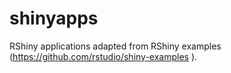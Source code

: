 # shinyapps
RShiny applications adapted from RShiny examples (https://github.com/rstudio/shiny-examples ).